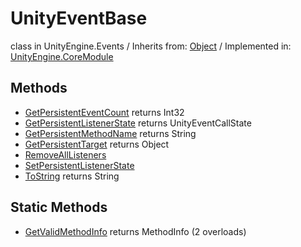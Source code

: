 # UnityEventBase
class in UnityEngine.Events
 / Inherits from: <a href="https://docs.unity3d.com/6000.0/Documentation/ScriptReference/Object.html" target="_blank">Object</a> / Implemented in: <a href="https://docs.unity3d.com/6000.0/Documentation/ScriptReference/UnityEngine.CoreModule.html" target="_blank">UnityEngine.CoreModule</a>
## Methods
- <a href="https://docs.unity3d.com/6000.0/Documentation/ScriptReference/UnityEventBase.GetPersistentEventCount.html" target="_blank">GetPersistentEventCount</a> returns Int32
- <a href="https://docs.unity3d.com/6000.0/Documentation/ScriptReference/UnityEventBase.GetPersistentListenerState.html" target="_blank">GetPersistentListenerState</a> returns UnityEventCallState
- <a href="https://docs.unity3d.com/6000.0/Documentation/ScriptReference/UnityEventBase.GetPersistentMethodName.html" target="_blank">GetPersistentMethodName</a> returns String
- <a href="https://docs.unity3d.com/6000.0/Documentation/ScriptReference/UnityEventBase.GetPersistentTarget.html" target="_blank">GetPersistentTarget</a> returns Object
- <a href="https://docs.unity3d.com/6000.0/Documentation/ScriptReference/UnityEventBase.RemoveAllListeners.html" target="_blank">RemoveAllListeners</a>
- <a href="https://docs.unity3d.com/6000.0/Documentation/ScriptReference/UnityEventBase.SetPersistentListenerState.html" target="_blank">SetPersistentListenerState</a>
- <a href="https://docs.unity3d.com/6000.0/Documentation/ScriptReference/UnityEventBase.ToString.html" target="_blank">ToString</a> returns String
## Static Methods
- <a href="https://docs.unity3d.com/6000.0/Documentation/ScriptReference/UnityEventBase.GetValidMethodInfo.html" target="_blank">GetValidMethodInfo</a> returns MethodInfo (2 overloads)
